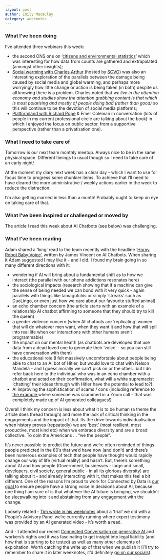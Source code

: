 ```yaml
---
layout: post
author: Emily Macaulay
category: weeknotes
---
```

### What I’ve been doing
I’ve attended three webinars this week:
* the second ONS one on ‘[citizens and environmental statistics](https://www.eventbrite.com/e/create-your-own-butterfly-effect-citizens-and-environmental-statistics-tickets-991026495927?keep_tld=1)’ which was interesting for how data from counts are gathered and extrapolated (amongst other insights);
* [Social warming with Charles Arthur](https://scvo.scot/events-training/calendar/a1vP100000CWKT0IAP/digishift-85-social-warming-with-charles-arthur) (hosted by [SCVO](https://scvo.scot/)) was also an interesting exploration of the parallels between the damage being caused by social media and global warming, and perhaps more worryingly how little change or action is being taken (in both) despite us all knowing there is a problem. Charles noted that *we live in the attention economy and studies show the attention grabbing content is that which is most polarising and mostly of people doing bad (rather than good)* so this will continue to be the devotion of social media platforms;
* [Platformland with Richard Pope](https://www.eventbrite.co.uk/e/platformland-richard-pope-emer-coleman-in-conversation-tickets-1026950084347) & Emer Coleman in conversation (lots of people in my current professional circle are talking about the book) in which I enjoyed the focus on public sector, from a supportive perspective (rather than a privatisation one).

### What I need to take care of
Tomorrow is our next team monthly meetup. Always nice to be in the same physical space. Different timings to usual though so I need to take care of an early night!

At the moment my diary next week has a clear day - which I want to use for focus time to progress some chunkier items. To achieve that I’ll need to have cleared the more administrative / weekly actions earlier in the week to reduce the distraction.

I’m also getting married in less than a month! Probably ought to keep on eye on taking care of that.

### What I’ve been inspired or challenged or moved by
The article I read this week about AI Chatbots (see below) was challenging. 

### What I’ve been reading
Adam shared a ‘long’ read to the team recently with the headline ‘[Horny Robot Baby Voice](https://www.lrb.co.uk/the-paper/v46/n19/james-vincent/horny-robot-baby-voice)’, written by James Vincent on AI Chatbots. When sharing it Adam suggested I may like it - and I did. I found my brain going in so many different directions with it:

* wondering if AI will bring about a fundamental shift as to how we interact (the parallel with our phone addictions resonates here)
* the sociological impacts (research showing that if a machine can give the sense of being needed we can bond with it very quick - again parallels with things like tamagotchis or simply ‘streaks’ such as DuoLingo, or even just how we care about our favourite stuffed animal)
* an echo chamber concern (the article starts with an example of a relationship AI chatbot affirming to someone that they should try to kill the queen)
* a gender violence concern (when AI chatbots are ‘replicating’ women that will do whatever men want, when they want it and how that will spill into real life when our interactions with other humans aren’t programmable)
* the impact on our mental health (as chatbots are developed that use data from a dead loved one to generate their ‘voice’ - so you can still have conversation with them)
* the educational role (I felt massively uncomfortable about people being able to chat to an AI bot of Hitler, but would love to chat with Nelson Mandela - and I guess morally we can’t pick on or the other…but I do refer back here to the individual who was in an echo chamber with a chatbot and acted on their confirmation, what will a white supremacist ‘chatting’ their ideas through with Hitler have the potential to lead to?).
* AI improving the sophistication of scams / cons (including reference to [the example ](https://www.theguardian.com/technology/article/2024/may/17/uk-engineering-arup-deepfake-scam-hong-kong-ai-video#:~:text=The%20Hong%20Kong%20police%20force,money%20to%20designated%20bank%20accounts%E2%80%9D.)where someone was scammed in a Zoom call - that was completely made up of AI generated colleagues!)

Overall I think my concern is less about what it is to be human (a theme the article does thread through) and more the lack of critical thinking in the engagements and the impact of that. Its the drive towards individualisation when history proves (repeatedly) we are ‘best’ (most resilient, most productive, most kind etc) when we embrace diversity and are a broad collective. To coin the Americans … “we the people”.

It’s never possible to predict the future and we’re often reminded of things people predicted in the 80’s that we’d have now (and don’t) and there’s been numerous examples of tech that people have thought would rapidly change our way of life (virtual reality) and hasn’t. But, there’s something about AI and how people (Government, businesses - large and small, developers, civil society, general public - in all its glorious diversity) are talking about it - and already interacting with it, that makes this feel a bit different. One of the reasons I’m proud to work for Connected by Data is [our goal ](https://connectedbydata.org/about)to ensure people have a strong voice in decisions about AI, because one thing I am sure of is that whatever the AI future is bringing, we shouldn’t be sleepwalking into it and abstaining from any engagement with the change.

Loosely related -  [Tim wrote in his weeknotes](https://arc.net/l/quote/fndddywl) about a ‘trial’ we did with a People’s Advisory Panel we’re currently running where expert testimony was provided by an AI generated video - it’s worth a read.

And - I attended our recent [Connected Conversation on generative AI ](https://connectedbydata.org/events/2024-10-17-connected-conversation-gen-ai)and workers’s rights and it was fascinating to get insight into legal liability (and how that is starting to be tested) as well as many other elements of exploitation. Worth catching the write up of that when we publish it (I’ll try to remember to share it in later weeknotes, it’d definitely [go on our socials](https://arc.net/l/quote/dkovrxer)).